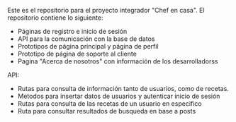 Este es el repositorio para el proyecto integrador "Chef en casa".
El repositorio contiene lo siguiente:

- Páginas de registro e inicio de sesión
- API para la comunicación con la base de datos
- Prototipos de página principal y página de perfil
- Prototipo de página de soporte al cliente
- Pagina "Acerca de nosotros" con información de los desarrolladorss

API:
- Rutas para consulta de información tanto de usuarios, como de recetas.
- Metodos para insertar datos de usuarios y autenticar inicio de sesión
- Rutas para consulta de las recetas de un usuario en especifico
- Ruta para consultar resultados de busqueda en base a posts
